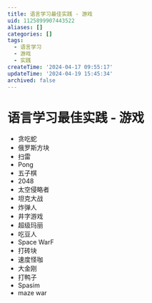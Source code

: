 ```yaml
---
title: 语言学习最佳实践 - 游戏
uid: 1125899907443522
aliases: []
categories: []
tags:
  - 语言学习
  - 游戏
  - 实践
createTime: '2024-04-17 09:55:17'
updateTime: '2024-04-19 15:45:34'
archived: false
---
```


# 语言学习最佳实践 - 游戏

- 贪吃蛇
- 俄罗斯方块
- 扫雷
- Pong
- 五子棋
- 2048
- 太空侵略者
- 坦克大战
- 炸弹人
- 井字游戏
- 超级玛丽
- 吃豆人
- Space WarF
- 打砖块
- 速度怪咖
- 大金刚
- 打鸭子
- Spasim
- maze war
